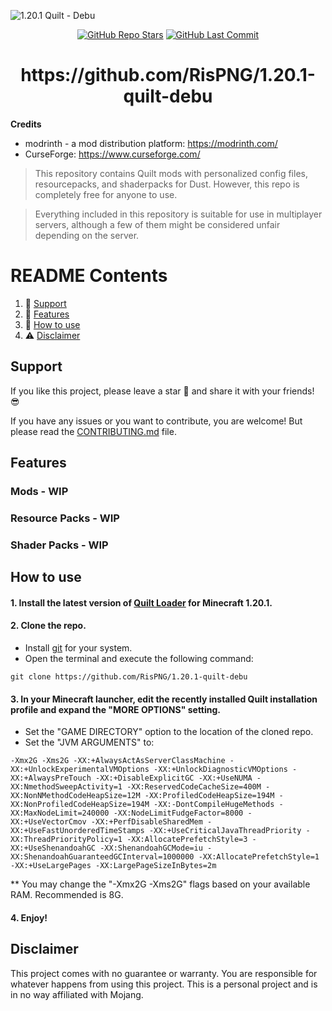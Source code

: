 ![1.20.1 Quilt - Debu](https://quiltmc.org/assets/img/banner.svg)
<p align="center">
<a href="https://github.com/RisPNG/1.20.1-quilt-debu/stargazers"><img alt="GitHub Repo Stars" src="https://img.shields.io/github/stars/RisPNG/1.20.1-quilt-debu?style=flat&color=limegreen"></a>
<a href="https://github.com/RisPNG/1.20.1-quilt-debu"><img alt="GitHub Last Commit" src="https://img.shields.io/github/last-commit/RisPNG/1.20.1-quilt-debu?style=flat&color=lightyellow"></a>
</p>

<h1 align="center">https://github.com/RisPNG/1.20.1-quilt-debu</h1>

**Credits**
- modrinth - a mod distribution platform: https://modrinth.com/
- CurseForge: https://www.curseforge.com/

> This repository contains Quilt mods with personalized config files, resourcepacks, and shaderpacks for Dust. However, this repo is completely free for anyone to use.

> Everything included in this repository is suitable for use in multiplayer servers, although a few of them might be considered unfair depending on the server.

# README Contents
1. 🤝 [Support](#support)
3. 🧾 [Features](#features)
4. 🧐 [How to use](#how-to-use)
10. ⚠️ [Disclaimer](#disclaimer)

## Support
If you like this project, please leave a star 🌟 and share it with your friends! 😎

If you have any issues or you want to contribute, you are welcome! But please read the [CONTRIBUTING.md](https://github.com/RisPNG/1.20.1-quilt-debu/CONTRIBUTING.md) file.

## Features
### Mods - WIP
### Resource Packs - WIP
### Shader Packs - WIP

## How to use
#### 1. Install the latest version of [Quilt Loader](https://quiltmc.org/en/install/) for Minecraft 1.20.1.
#### 2. Clone the repo.
* Install [git](https://git-scm.com/downloads) for your system.
* Open the terminal and execute the following command:
```
git clone https://github.com/RisPNG/1.20.1-quilt-debu
```
#### 3. In your Minecraft launcher, edit the recently installed Quilt installation profile and expand the "MORE OPTIONS" setting.
* Set the "GAME DIRECTORY" option to the location of the cloned repo.
* Set the "JVM ARGUMENTS" to:
```
-Xmx2G -Xms2G -XX:+AlwaysActAsServerClassMachine -XX:+UnlockExperimentalVMOptions -XX:+UnlockDiagnosticVMOptions -XX:+AlwaysPreTouch -XX:+DisableExplicitGC -XX:+UseNUMA -XX:NmethodSweepActivity=1 -XX:ReservedCodeCacheSize=400M -XX:NonNMethodCodeHeapSize=12M -XX:ProfiledCodeHeapSize=194M -XX:NonProfiledCodeHeapSize=194M -XX:-DontCompileHugeMethods -XX:MaxNodeLimit=240000 -XX:NodeLimitFudgeFactor=8000 -XX:+UseVectorCmov -XX:+PerfDisableSharedMem -XX:+UseFastUnorderedTimeStamps -XX:+UseCriticalJavaThreadPriority -XX:ThreadPriorityPolicy=1 -XX:AllocatePrefetchStyle=3 -XX:+UseShenandoahGC -XX:ShenandoahGCMode=iu -XX:ShenandoahGuaranteedGCInterval=1000000 -XX:AllocatePrefetchStyle=1 -XX:+UseLargePages -XX:LargePageSizeInBytes=2m
```
** You may change the "-Xmx2G -Xms2G" flags based on your available RAM. Recommended is 8G.
#### 4. Enjoy!

## Disclaimer
This project comes with no guarantee or warranty. You are responsible for whatever happens from using this project. This is a personal project and is in no way affiliated with Mojang.
